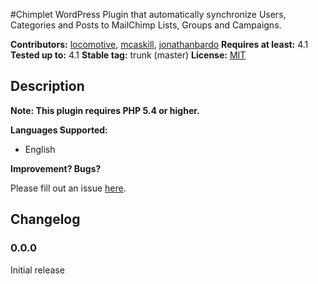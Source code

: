 #Chimplet
WordPress Plugin that automatically synchronize Users, Categories and Posts to MailChimp Lists, Groups and Campaigns.

**Contributors:** [locomotive](https://github.com/locomotivemtl), [mcaskill](https://github.com/mcaskill), [jonathanbardo](https://github.com/jonathanbardo)
**Requires at least:** 4.1
**Tested up to:** 4.1
**Stable tag:** trunk (master)
**License:** [MIT](http://en.wikipedia.org/wiki/MIT_License)  

## Description ##

**Note: This plugin requires PHP 5.4 or higher.**

**Languages Supported:**

 * English

**Improvement? Bugs?**

Please fill out an issue [here](https://github.com/locomotivemtl/wordpress-chimplet/issues).

## Changelog ##

### 0.0.0 ###
Initial release